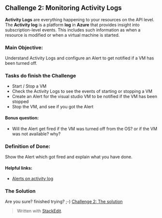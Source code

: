 
## Challenge 2:  Monitoring Activity Logs

**Activity Logs** are everything happening to your resources on the API level. The **Activity log** is a platform **log** in **Azure** that provides insight into subscription-level events. This includes such information as when a resource is modified or when a virtual machine is started.

### Main Objective:
Understand Activity Logs and configure an Alert to get notified if a VM has been turned off.

### Tasks do finish the Challenge
- Start / Stop a VM
- Check the Activity Logs to see the events of starting or stopping a VM
- Create an Alert for the visual studio VM to be notified if the VM has been stopped
- Stop the VM, and see if you got the Alert

#### Bonus question:
- Will the Alert get fired if the VM was turned off from the OS? or if the VM was not available? why?

### Definition of Done:
Show the Alert which got fired and explain what you have done.

#### Helpful links:
- [Alerts on activity log](https://docs.microsoft.com/en-us/azure/azure-monitor/alerts/activity-log-alerts)

### The Solution

Are you sure? finished trying? ;-) 
[Challenge 2: The solution](https://github.com/msghaleb/AzureMonitorHackathon/blob/master/challenges/solution2.md)


> Written with [StackEdit](https://stackedit.io/).
